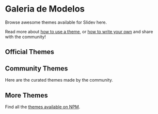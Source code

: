 # Galeria de Modelos

Browse awesome themes available for Slidev here.

Read more about [how to use a theme](/themes/use), or [how to write your own](/themes/write-a-theme) and share with the community!

## Official Themes

<ClientOnly>
  <ThemeGallery collection="official"/>
</ClientOnly>

## Community Themes

Here are the curated themes made by the community.

<!-- Edit in ./docs/.vitepress/themes.ts -->
<ClientOnly>
  <ThemeGallery collection="community"/>
</ClientOnly>

## More Themes

Find all the [themes available on NPM](https://www.npmjs.com/search?q=keywords%3Aslidev-theme).
